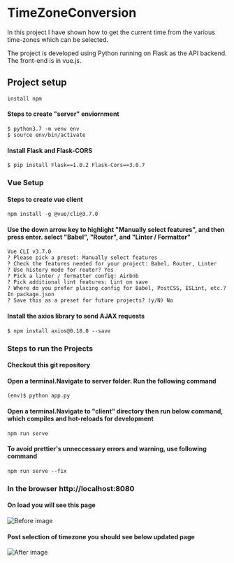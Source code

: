 # TimeZoneConversion
In this project I have shown how to get the current time from the various time-zones which can be selected.

The project is developed using Python running on Flask as the API backend.
The front-end is in vue.js.

## Project setup
```
install npm
```

#### Steps to create "server" enviornment
```
$ python3.7 -m venv env
$ source env/bin/activate
```

#### Install Flask and Flask-CORS
```
$ pip install Flask==1.0.2 Flask-Cors==3.0.7
```

### Vue Setup

#### Steps to create vue client
```
npm install -g @vue/cli@3.7.0
```

#### Use the down arrow key to highlight "Manually select features", and then press enter. select "Babel", "Router", and "Linter / Formatter"
```
Vue CLI v3.7.0
? Please pick a preset: Manually select features
? Check the features needed for your project: Babel, Router, Linter
? Use history mode for router? Yes
? Pick a linter / formatter config: Airbnb
? Pick additional lint features: Lint on save
? Where do you prefer placing config for Babel, PostCSS, ESLint, etc.? In package.json
? Save this as a preset for future projects? (y/N) No
```
#### Install the axios library to send AJAX requests
```
$ npm install axios@0.18.0 --save
```

### Steps to run the Projects

#### Checkout this git repository 

#### Open a terminal.Navigate to server folder. Run the following command 
```
(env)$ python app.py
```

#### Open a terminal.Navigate to "client" directory then run below command, which compiles and hot-reloads for development
```
npm run serve
```
#### To avoid prettier's unneccessary errors and warning, use following command
```
npm run serve --fix
```

### In the browser http://localhost:8080
#### On load you will see this page 
![Before image](https://github.com/Khushboosah/TimeZoneConversion/blob/master/client/src/assets/Screen%20Shot%202020-07-27%20at%208.47.33%20PM.png)

#### Post selection of timezone you should see below updated page 
![After image](https://github.com/Khushboosah/TimeZoneConversion/blob/master/client/src/assets/Screen%20Shot%202020-07-27%20at%208.48.10%20PM.png)

